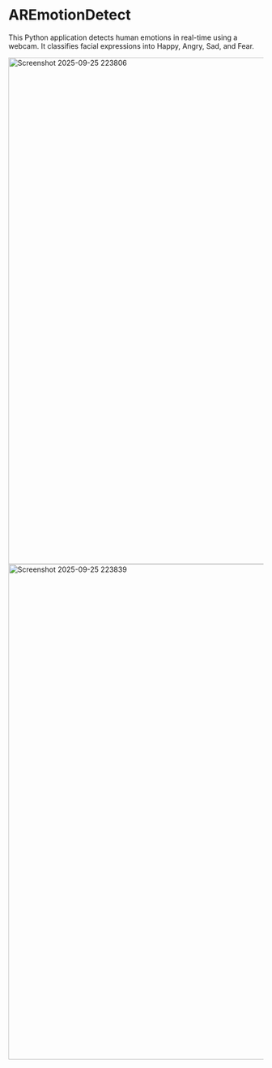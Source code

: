 # AREmotionDetect
This Python application detects human emotions in real-time using a webcam. It classifies facial expressions into Happy, Angry, Sad, and Fear.

<img width="1871" height="998" alt="Screenshot 2025-09-25 223806" src="https://github.com/user-attachments/assets/e0ca9f21-d6bf-4824-887e-5535a3dc3985" />
<img width="1909" height="976" alt="Screenshot 2025-09-25 223839" src="https://github.com/user-attachments/assets/6c769b0f-96ae-4b80-bb17-e4c2866e6d7a" />

